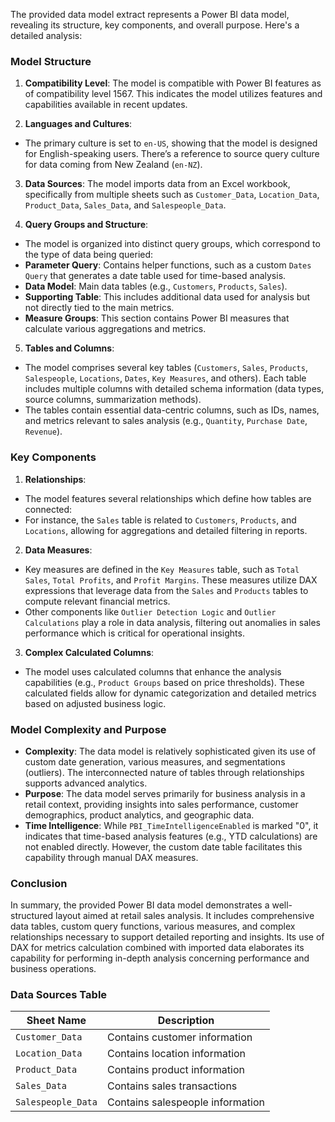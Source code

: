 The provided data model extract represents a Power BI data model, revealing its structure, key components, and overall purpose. Here\'s a detailed analysis:

### Model Structure

1. **Compatibility Level**: The model is compatible with Power BI features as of compatibility level 1567. This indicates the model utilizes features and capabilities available in recent updates.

2. **Languages and Cultures**:

- The primary culture is set to `en-US`, showing that the model is designed for English-speaking users. There’s a reference to source query culture for data coming from New Zealand (`en-NZ`).

3. **Data Sources**: The model imports data from an Excel workbook, specifically from multiple sheets such as `Customer_Data`, `Location_Data`, `Product_Data`, `Sales_Data`, and `Salespeople_Data`.

4. **Query Groups and Structure**:

- The model is organized into distinct query groups, which correspond to the type of data being queried:
- **Parameter Query**: Contains helper functions, such as a custom `Dates Query` that generates a date table used for time-based analysis.
- **Data Model**: Main data tables (e.g., `Customers`, `Products`, `Sales`).
- **Supporting Table**: This includes additional data used for analysis but not directly tied to the main metrics.
- **Measure Groups**: This section contains Power BI measures that calculate various aggregations and metrics.

5. **Tables and Columns**:
- The model comprises several key tables (`Customers`, `Sales`, `Products`, `Salespeople`, `Locations`, `Dates`, `Key Measures`, and others). Each table includes multiple columns with detailed schema information (data types, source columns, summarization methods).
- The tables contain essential data-centric columns, such as IDs, names, and metrics relevant to sales analysis (e.g., `Quantity`, `Purchase Date`, `Revenue`).

### Key Components

1. **Relationships**:

- The model features several relationships which define how tables are connected:
- For instance, the `Sales` table is related to `Customers`, `Products`, and `Locations`, allowing for aggregations and detailed filtering in reports.

2. **Data Measures**:

- Key measures are defined in the `Key Measures` table, such as `Total Sales`, `Total Profits`, and `Profit Margins`. These measures utilize DAX expressions that leverage data from the `Sales` and `Products` tables to compute relevant financial metrics.
- Other components like `Outlier Detection Logic` and `Outlier Calculations` play a role in data analysis, filtering out anomalies in sales performance which is critical for operational insights.

3. **Complex Calculated Columns**:
- The model uses calculated columns that enhance the analysis capabilities (e.g., `Product Groups` based on price thresholds). These calculated fields allow for dynamic categorization and detailed metrics based on adjusted business logic.

### Model Complexity and Purpose

- **Complexity**: The data model is relatively sophisticated given its use of custom date generation, various measures, and segmentations (outliers). The interconnected nature of tables through relationships supports advanced analytics.
- **Purpose**: The data model serves primarily for business analysis in a retail context, providing insights into sales performance, customer demographics, product analytics, and geographic data.
- **Time Intelligence**: While `PBI_TimeIntelligenceEnabled` is marked "0", it indicates that time-based analysis features (e.g., YTD calculations) are not enabled directly. However, the custom date table facilitates this capability through manual DAX measures.

### Conclusion

In summary, the provided Power BI data model demonstrates a well-structured layout aimed at retail sales analysis. It includes comprehensive data tables, custom query functions, various measures, and complex relationships necessary to support detailed reporting and insights. Its use of DAX for metrics calculation combined with imported data elaborates its capability for performing in-depth analysis concerning performance and business operations.

### Data Sources Table

| Sheet Name       | Description                        |
|------------------|------------------------------------|
| `Customer_Data`  | Contains customer information      |
| `Location_Data`  | Contains location information      |
| `Product_Data`   | Contains product information       |
| `Sales_Data`     | Contains sales transactions        |
| `Salespeople_Data` | Contains salespeople information  |
